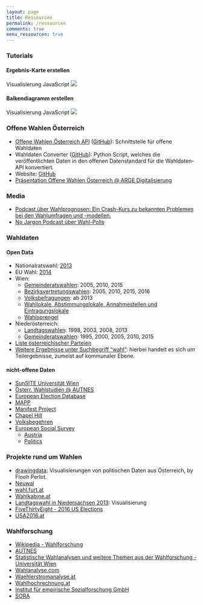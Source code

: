 ```yaml
---
layout: page
title: Ressourcen
permalink: /ressourcen
comments: true
menu_ressourcen: true
---
```


<div id="tutorials" class="col-sm-12">
<h3><i class="fa fa-area-chart " aria-hidden="true"></i> Tutorials</h3>

<div class="tutorial col-xs-12 col-sm-6">
<h4>Ergebnis-Karte erstellen</h4>
<span class="tutorial-type">Visualisierung</span> <span class="tutorial-type">JavaScript</span>
<a href="/tutorials/karte/" title=""><img class="rounded-img" src="{{ site.staticurl }}pages/tutorial-karte/karte_2.jpg"></a>
</div>

<div class="tutorial col-xs-12 col-sm-6">
<h4>Balkendiagramm erstellen</h4>
<span class="tutorial-type">Visualisierung</span> <span class="tutorial-type">JavaScript</span>
<a href="/tutorials/balkendiagramm/" title=""><img class="rounded-img" src="{{ site.staticurl }}pages/tutorial-balkendiagramm/balken_3.jpg"></a>
</div>

</div>

<h3><i class="fa fa-info" aria-hidden="true"></i> Offene Wahlen Österreich</h3>
<ul>
  <li><a href="https://offenewahlen-api.herokuapp.com/" title="Offene Wahlen Österreich API">Offene Wahlen Österreich API</a> (<a href="https://github.com/OKFNat/offenewahlen-api" title="GitHub">GitHub</a>): Schnittstelle für offene Wahldaten</li>
  <li>Wahldaten Converter (<a href="https://github.com/OKFNat/offenewahlen-gov2openconverter" title="GitHub">GitHub</a>): Python Script, welches die veröffentlichten Daten in den offenen Datenstandard für die Wahldaten-API konvertiert.</li>
  <li>Website: <a href="https://github.com/OKFNat/offenewahlen-website" title="GitHub">GitHub</a></li>
  <li><a href="http://www.slideshare.net/cheeseman1983/offene-wahlen-sterreich-arge-digitalisierung" title="Präsentation Offene Wahlen @ ARGE Digitalisierung">Präsentation Offene Wahlen Österreich @ ARGE Digitalisierung</a></li>
</ul>

<h3 id="media"><i class="fa fa-newspaper-o" aria-hidden="true"></i> Media</h3>
<ul>
  <li><a href="http://lineardigressions.com/episodes/2016/8/20/election-forecasting">Podcast über Wahlprognosen: Ein Crash-Kurs zu bekannten Problemen bei den Wahlumfragen und -modellen.</a></li>
  <li><a href="http://www.scholarsstrategynetwork.org/podcast/polls-polls-polls">No Jargon Podcast über Wahl-Polls</a></li>
</ul>

<h3><i class="fa fa-database" aria-hidden="true"></i> Wahldaten</h3>

<h4 id="open-data">Open Data</h4>
<ul>
  <li>Nationalratswahl: <a href="https://www.data.gv.at/katalog/dataset/09716341-2bea-4298-9525-e936d8247d19">2013</a></li>
  <li>EU Wahl: <a href="https://www.data.gv.at/katalog/dataset/2b10a91b-51d5-4e34-b992-8fd3a3121f0d">2014</a></li>
  <li>Wien:
    <ul>
      <li><a href="https://www.data.gv.at/katalog/dataset/fff27cd6-426c-479f-ae66-077ae6f1437d">Gemeinderatswahlen</a>: 2005, 2010, 2015</li>
      <li><a href="https://www.data.gv.at/katalog/dataset/6eeef1f9-43a9-4fd4-bcb6-ac42981d9e74">Bezirksvertretungswahlen</a>: 2005, 2010, 2015, 2016</li>
      <li><a href="https://www.data.gv.at/katalog/dataset/eebe346b-9705-439e-8f97-aede161a5142">Volksbefragungen</a>: ab 2013</li>
      <li><a href="https://www.data.gv.at/katalog/dataset/2e860c8c-677a-47bf-81b8-b0100763a886">Wahllokale, Abstimmungslokale, Annahmestellen und Eintragungslokale</a></li>
      <li><a href="https://www.data.gv.at/katalog/dataset/79c1030d-5cf6-4d58-ade6-02f66fb4dffb">Wahlsprengel</a></li>
    </ul>
  </li>
  <li>Niederösterreich:
    <ul>
      <li><a href="https://www.data.gv.at/katalog/dataset/0eb6493d-4caa-424d-846d-9445f19d99cf">Landtagswahlen</a>: 1998, 2003, 2008, 2013</li>
      <li><a href="https://www.data.gv.at/katalog/dataset/no-gemeinderatswahlen/resource/107e69fd-a037-46d0-a48d-51e446442189">Gemeinderatswahlen</a>: 1995, 2000, 2005, 2010, 2015</li>
    </ul>
  </li>
  <li><a href="https://github.com/OKFNat/data/tree/master/parteienverzeichnis">Liste österreichischer Parteien</a></li>
  <li><a href="https://www.data.gv.at/suche/?search-term=wahl&amp;connection=and&amp;search-data-only=search-data-only#showresults">Weitere Ergebnisse unter Suchbegriff “wahl”</a>: hierbei handelt es sich um Teilergebnisse, zumeist auf kommunaler Ebene.</li>
</ul>

<h4 id="nicht-offene-daten">nicht-offene Daten</h4>
<ul>
  <li><a href="http://sunsite.univie.ac.at/Austria/elections/">SunSITE Universität Wien</a></li>
  <li><a href="http://autnes.at/?q=node/42">Österr. Wahlstudien @ AUTNES</a></li>
  <li><a href="http://www.nsd.uib.no/european_election_database/country/austria/">European Election Database</a></li>
  <li><a href="http://www.projectmapp.eu/databases/">MAPP</a></li>
  <li><a href="https://manifestoproject.wzb.eu/">Manifest Project</a></li>
  <li><a href="http://chesdata.eu/">Chapel Hill</a></li>
  <li><a href="https://github.com/OKFNat/data/tree/master/volksbegehren">Volksbegehren</a></li>
  <li><a href="http://www.europeansocialsurvey.org/">European Social Survey</a>
    <ul>
      <li><a href="http://www.europeansocialsurvey.org/data/country.html?c=austria">Austria</a></li>
      <li><a href="http://www.europeansocialsurvey.org/data/themes.html?t=politics">Politics</a></li>
    </ul>
  </li>
</ul>

<h3 id="projekte-rund-um-wahlen"><i class="fa fa-info-circle" aria-hidden="true"></i> Projekte rund um Wahlen</h3>
<ul>
  <li><a href="http://drawingdata.net/">drawingdata</a>: Visualisierungen von politischen Daten aus Österreich, by Flooh Perlot.</li>
  <li><a href="https://neuwal.com/">Neuwal</a></li>
  <li><a href="https://www.data.gv.at/anwendungen/wahl-furt-at/">wahl.furt.at</a></li>
  <li><a href="http://wahlkabine.at/">Wahlkabine.at</a></li>
  <li><a href="http://nds2013.vis4.net">Landtagswahl in Niedersachsen 2013</a>: Visualisierung</li>
  <li><a href="https://fivethirtyeight.com/politics/elections/">FiveThirtyEight - 2016 US Elections</a></li>
  <li><a href="http://www.usa2016.at/">USA2016.at</a></li>
</ul>

<h3 id="wahlforschung"><i class="fa fa-university" aria-hidden="true"></i> Wahlforschung</h3>
<ul>
  <li><a href="https://de.wikipedia.org/wiki/Wahlforschung">Wikipedia - Wahlforschung</a></li>
  <li><a href="http://www.autnes.at/">AUTNES</a></li>
  <li><a href="http://sunsite.univie.ac.at/Austria/elections/">Statistische Wahlanalysen und weitere Themen aus der Wahlforschung - Universität Wien</a></li>
  <li><a href="http://www.wahlanalyse.com/">Wahlanalyse.com</a></li>
  <li><a href="http://www.waehlerstromanalyse.at/">Waehlerstromanalyse.at</a></li>
  <li><a href="http://www.wahlhochrechnung.at/">Wahlhochrechnung.at</a></li>
  <li><a href="http://www.ifes.at/">Institut für empirische Sozialforschung GmbH</a></li>
  <li><a href="http://www.sora.at/themen/wahlverhalten.html">SORA</a></li>
</ul>
